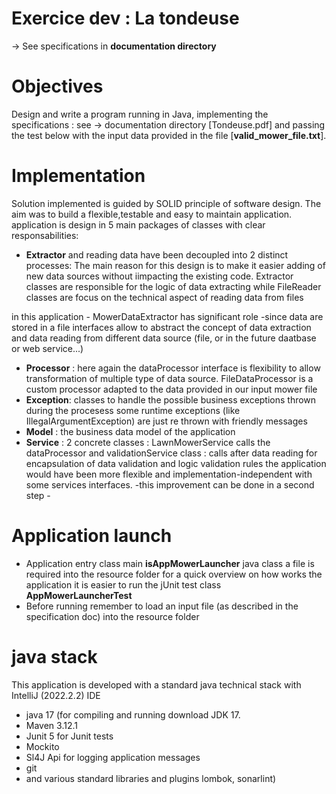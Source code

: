 # Exercice dev : La tondeuse

-> See specifications in **documentation directory**
# Objectives
Design and write a program running in Java, implementing the specifications : see -> documentation directory [Tondeuse.pdf]  and passing the test below with 
the input data provided in the file [**valid_mower_file.txt**].
# Implementation
Solution implemented is guided by SOLID principle of software design.
The aim was to build a flexible,testable and easy to maintain application. 
application is design in 5 main packages of classes with clear responsabilities:
 
* **Extractor** and reading data have been decoupled into 2 distinct processes: 
The main reason for this design is to make it easier adding of new data sources without iimpacting the existing code.
Extractor classes are responsible for the logic of data extracting
while FileReader classes are focus on the technical aspect of reading data from files 

in this application - MowerDataExtractor has significant role -since data are stored in a file
interfaces allow to abstract the concept of data extraction and data reading from 
different data source (file, or in the future daatbase or web service...)
  
* **Processor** :
here again the dataProcessor interface is flexibility to allow transformation of multiple type of data source.
FileDataProcessor is a custom processor adapted to the data provided in our input mower file
*  **Exception**: classes to handle  the possible business exceptions thrown during the procesess
some runtime exceptions (like IllegalArgumentException) are just re thrown with friendly messages
* **Model** : the business data model of the application 
* **Service** : 2 concrete classes :
    LawnMowerService calls the dataProcessor 
    and validationService class : calls after data reading for encapsulation of data validation and logic validation rules 
the application would have been more flexible and implementation-independent with some services interfaces.
-this improvement can be done in a second step - 

# Application launch
* Application entry class main  **isAppMowerLauncher** java class 
 a file is required into the resource folder
for a quick overview on how works the  application 
it is easier to run the  jUnit test class **AppMowerLauncherTest**  
* Before running remember to load an input file (as described in the specification doc) into the resource folder

# java stack 
This application is developed with a standard java technical stack
 with IntelliJ (2022.2.2) IDE
* java 17 (for compiling and running  download JDK 17.
* Maven 3.12.1
* Junit 5 for Junit tests 
* Mockito
* Sl4J Api for logging application messages
* git
* and various standard libraries and plugins lombok, sonarlint)